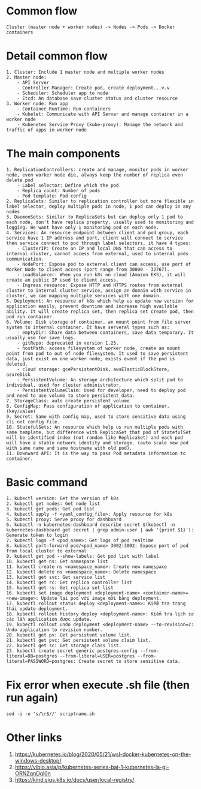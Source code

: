 # Common flow
    Cluster (master node + worker nodes) -> Nodes -> Pods -> Docker containers
    
# Detail common flow
    1. Cluster: Include 1 master node and multiple worker nodes
    2. Master node:
        - API Server
        - Controller Manager: Create pod, create deployment...v.v
        - Scheduler: Scheduler app to node
        - Etcd: An database save cluster status and cluster resource
    3. Worker node: Run app
        - Container Runtime: Run containers
        - Kubelet: Communicate with API Server and manage container in a worker node
        - Kubenetes Service Proxy (kube-proxy): Manage the network and traffic of apps in worker node

# The main components
    1. ReplicationControllers: create and manage, monitor pods in worker node, even worker node die, always keep the number of replica even delete pod
        - Label selector: Define which the pod
        - Replica count: Number of pods
        - Pod template: Pod config
    2. ReplicaSets: Similar to replication controller but more flexible in label selector, deploy multiple pods in node, 1 pod can deploy in any nodes
    3. DaemonSets: Similar to ReplicaSets but can deploy only 1 pod to each node, don't have replica property, usually used to monitoring and logging. We want have only 1 monitoring pod on each node.
    4. Services: An resource endpoint between client and pod group, each service have 1 IP address and port, client will connect to service then service connect to pod through label selectors, it have 4 types:
        - ClusterIP: Create an IP and local DNS that can access to internal cluster, cannot access from external, used to internal pods communication.
        - NodePort: Expose pod to external client can access, use port of Worker Node to client access (port range from 30000 - 32767).
        - LoadBalancer: When you run k8s on cloud (Amazon EKS), it will create an public IP used to client access.
        - Ingress resource: Expose HTTP and HTTPS routes from external cluster to internal cluster service, assign an domain with service in cluster, we can mapping multiple services with one domain.
    5. Deployment: An resource of k8s which help us update new version for application easily, prevent downtime and increase high available ability. It will create replica set, then replica set create pod, then pod run container.
    6. Volume: Disk storage of container, an mount point from file server system to internal container. It have serveral types such as:
        - emptyDir: Share data between containers, save data temporary. It usually use for save logs.
        - gitRepo: deprecated in version 1.25.
        - hostPath: access filesystem of worker node, create an mount point from pod to out of node filesystem. It used to save persistent data, just exist on one worker node, exists event if the pod is deleted.
        - cloud storage: gcePersistentDisk, awsElasticBlockStore, azureDisk
        - PersistentVolume: An storage architecture which split pod to individual, used for cluster administrator.
        - PersistentVolumeClaim: Used for developer, need to deploy pod and need to use volume to store persistent data.
    7. StorageClass: auto create persistent volume
    8. ConfigMap: Pass configuration of application to container. (key/value)
    9. Secret: Same with config map, used to store sensitive data using cli not config file.
    10. StatefulSets: An resource which help us run multiple pods with same template, but difference with ReplicaSet that pod of StatefulSet will be identified index (not random like ReplicaSet) and each pod will have a stable network identity and storage. (auto scale new pod with same name and same hostname with old pod).
    11. Downward API: It is the way to pass Pod metadata information to container.

# Basic command
    1. kubectl version: Get the version of k8s
    2. kubectl get nodes: Get node list
    3. kubectl get pods: Get pod list
    4. kubectl apply -f <yaml_config_file>: Apply resource for k8s
    5. kubectl proxy: Serve proxy for dashboard
    6. kubectl -n kubernetes-dashboard describe secret $(kubectl -n kubernetes-dashboard get secret | grep admin-user | awk '{print $1}'): Generate token to login
    7. kubectl logs -f <pod_name>: Get logs of pod realtime
    8. kubectl port-forward pod/<pod_name> 3002:3002: Expose port of pod from local cluster to external
    9. kubectl get pod --show-labels: Get pod list with label
    10. kubectl get ns: Get namespace list
    11. kubectl create ns <namespace_name>: Create new namespace
    12. kubectl delete ns <namespace_name>: Delete namespace
    13. kubectl get svc: Get service list
    14. kubectl get rc: Get replica controller list
    15. kubectl get rs: Get replica set list
    16. kubectl set image deployment <deployment-name> <container-name>=<new-image>: Update lại pod với image mới bằng deployment.
    17. kubectl rollout status deploy <deployment-name>: Kiểm tra trạng thái update deployment.
    18. kubectl rollout history deploy <deployment-name>: Kiểm tra lịch sử các lần application được update.
    19. kubectl rollout undo deployment <deployment-name> --to-revision=2: Undo application to revision number.
    20. kubectl get pv: Get persistent volume list.
    21. kubectl get pvc: Get persistent volume claim list.
    22. kubectl get sc: Get storage class list.
    23. kubectl create secret generic postgres-config --from-literal=DB=postgres --from-literal=USER=postgres --from-literal=PASSWORD=postgres: Create secret to store sensitive data.
    
# Fix error when execute .sh file (then run again)
    sed -i -e 's/\r$//' scriptname.sh
    
# Other links
1. https://kubernetes.io/blog/2020/05/21/wsl-docker-kubernetes-on-the-windows-desktop/
2. https://viblo.asia/p/kubernetes-series-bai-1-kubernetes-la-gi-ORNZqnDql0n
3. https://kind.sigs.k8s.io/docs/user/local-registry/